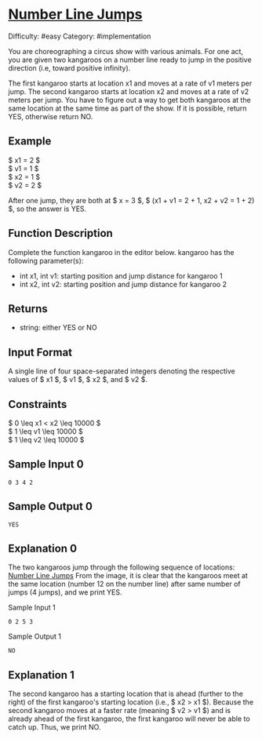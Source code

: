 # [Number Line Jumps](https://www.hackerrank.com/challenges/kangaroo)

Difficulty: #easy
Category: #implementation

You are choreographing a circus show with various animals.
For one act, you are given two kangaroos on a number line ready to jump in
the positive direction (i.e, toward positive infinity).

The first kangaroo starts at location x1 and moves at a rate of v1 meters
per jump.
The second kangaroo starts at location x2 and moves at a rate of v2 meters
per jump.
You have to figure out a way to get both kangaroos at the same location at
the same time as part of the show. If it is possible, return YES, otherwise
return NO.

## Example

$ x1 = 2 $ \
$ v1 = 1 $ \
$ x2 = 1 $ \
$ v2 = 2 $

After one jump, they are both at $ x = 3 $,
$ (x1 + v1 = 2 + 1, x2 + v2 = 1 + 2) $, so the answer is YES.

## Function Description

Complete the function kangaroo in the editor below.
kangaroo has the following parameter(s):

- int x1, int v1: starting position and jump distance for kangaroo 1
- int x2, int v2: starting position and jump distance for kangaroo 2

## Returns

- string: either YES or NO

## Input Format

A single line of four space-separated integers denoting the respective
values of $ x1 $, $ v1 $, $ x2 $, and $ v2 $.

## Constraints

$ 0 \leq x1 < x2 \leq 10000 $ \
$ 1 \leq v1 \leq 10000 $ \
$ 1 \leq v2 \leq 10000 $

## Sample Input 0

```text
0 3 4 2
```

## Sample Output 0

```text
YES
```

## Explanation 0

The two kangaroos jump through the following sequence of locations:
[Number Line Jumps](https://s3.amazonaws.com/hr-assets/0/1516005283-e74e76ff0c-kangaroo.png)
From the image, it is clear that the kangaroos meet at the same location
(number 12 on the number line) after same number of jumps (4 jumps),
and we print YES.

Sample Input 1

```text
0 2 5 3
```

Sample Output 1

``` text
NO
```

## Explanation 1

The second kangaroo has a starting location that is ahead (further to the
right) of the first kangaroo's starting location (i.e., $ x2 > x1 $).
Because the second kangaroo moves at a faster rate (meaning $ v2 > v1 $) and is
already ahead of the first kangaroo, the first kangaroo will never be able
to catch up. Thus, we print NO.
